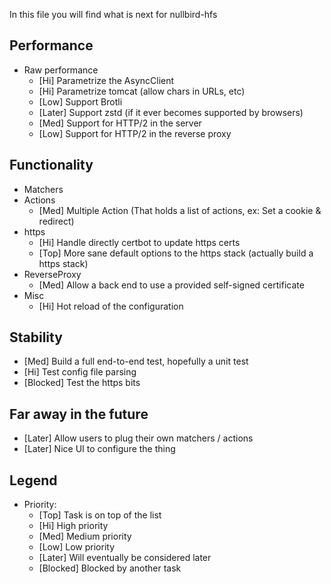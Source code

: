 In this file you will find what is next for nullbird-hfs

## Performance

* Raw performance
  * [Hi] Parametrize the AsyncClient
  * [Hi] Parametrize tomcat (allow chars in URLs, etc)
  * [Low] Support Brotli
  * [Later] Support zstd (if it ever becomes supported by browsers)
  * [Med] Support for HTTP/2 in the server
  * [Low] Support for HTTP/2 in the reverse proxy

## Functionality

* Matchers
* Actions
  * [Med] Multiple Action (That holds a list of actions, ex: Set a cookie & redirect)
* https
  * [Hi] Handle directly certbot to update https certs
  * [Top] More sane default options to the https stack (actually build a https stack)
* ReverseProxy
  * [Med] Allow a back end to use a provided self-signed certificate
* Misc
  * [Hi] Hot reload of the configuration

## Stability

* [Med] Build a full end-to-end test, hopefully a unit test
* [Hi] Test config file parsing
* [Blocked] Test the https bits

## Far away in the future

* [Later] Allow users to plug their own matchers / actions
* [Later] Nice UI to configure the thing

## Legend

* Priority:
  * [Top] Task is on top of the list
  * [Hi] High priority
  * [Med] Medium priority
  * [Low] Low priority
  * [Later] Will eventually be considered later
  * [Blocked] Blocked by another task
